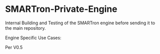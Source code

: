 # SMARTron-Private-Engine
Internal Building and Testing of the SMARTron engine before sending it to the main repository.

Engine Specific Use Cases: 

Per V0.5

